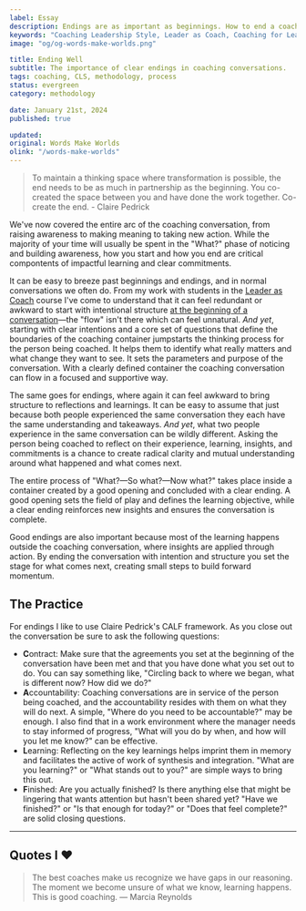 ```yaml
---
label: Essay
description: Endings are as important as beginnings. How to end a coaching conversation well.
keywords: "Coaching Leadership Style, Leader as Coach, Coaching for Leaders, Manager as Coach"
image: "og/og-words-make-worlds.png"

title: Ending Well
subtitle: The importance of clear endings in coaching conversations.
tags: coaching, CLS, methodology, process
status: evergreen
category: methodology

date: January 21st, 2024
published: true

updated:
original: Words Make Worlds
olink: "/words-make-worlds"
---
```


> To maintain a thinking space where transformation is possible, the end needs to be as much in partnership as the beginning. You co-created the space between you and have done the work together. Co-create the end. - Claire Pedrick

We've now covered the entire arc of the coaching conversation, from raising awareness to making meaning to taking new action. While the majority of your time will usually be spent in the "What?" phase of noticing and building awareness, how you start and how you end are critical compontents of impactful learning and clear commitments.  

It can be easy to breeze past beginnings and endings, and in normal conversations we often do. From my work with students in the [Leader as Coach](https://methodandmatter.com/leader-as-coach/) course I've come to understand that it can feel redundant or awkward to start with intentional structure [at the beginning of a conversation](https://methodandmatter.com/writing/essays/beginning-together)&mdash;the "flow" isn't there which can feel unnatural. _And yet_, starting with clear intentions and a core set of questions that define the boundaries of the coaching container jumpstarts the thinking process for the person being coached. It helps them to identify what really matters and what change they want to see. It sets the parameters and purpose of the conversation. With a clearly defined container the coaching conversation can flow in a focused and supportive way.

The same goes for endings, where again it can feel awkward to bring structure to reflections and learnings. It can be easy to assume that just because both people experienced the same conversation they each have the same understanding and takeaways. _And yet_, what two people experience in the same conversation can be wildly different. Asking the person being coached to reflect on their experience, learning, insights, and commitments is a chance to create radical clarity and mutual understanding around what happened and what comes next.

The entire process of "What?&mdash;So what?&mdash;Now what?" takes place inside a container created by a good opening and concluded with a clear ending. A good opening sets the field of play and defines the learning objective, while a clear ending reinforces new insights and ensures the conversation is complete.

Good endings are also important because most of the learning happens outside the coaching conversation, where insights are applied through action. By ending the conversation with intention and structure you set the stage for what comes next, creating small steps to build forward momentum.

## The Practice
For endings I like to use Claire Pedrick's CALF framework. As you close out the conversation be sure to ask the following questions:

- **C**ontract: Make sure that the agreements you set at the beginning of the conversation have been met and that you have done what you set out to do. You can say something like, "Circling back to where we began, what is different now? How did we do?"
- **A**ccountability: Coaching conversations are in service of the person being coached, and the accountability resides with them on what they will do next.  A simple, "Where do you need to be accountable?" may be enough. I also find that in a work environment where the manager needs to stay informed of progress, "What will you do by when, and how will you let me know?" can be effective.
- **L**earning: Reflecting on the key learnings helps imprint them in memory and facilitates the active of work of synthesis and integration. "What are you learning?" or "What stands out to you?" are simple ways to bring this out.
- **F**inished: Are you actually finished? Is there anything else that might be lingering that wants attention but hasn't been shared yet? "Have we finished?" or "Is that enough for today?" or "Does that feel complete?" are solid closing questions.

---

## Quotes I ❤️
> The best coaches make us recognize we have gaps in our reasoning. The moment we become unsure of what we know, learning happens. This is good coaching. &mdash; Marcia Reynolds
